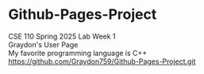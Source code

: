 # Github-Pages-Project
CSE 110 Spring 2025 Lab Week 1\
Graydon's User Page\
My favorite programming language is C++\
https://github.com/Graydon759/Github-Pages-Project.git